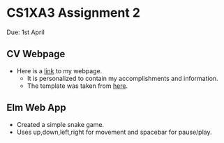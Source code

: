 # CS1XA3 Assignment 2
 Due: 1st April

## CV Webpage

  - Here is a [link](http://ugweb.cas.mcmaster.ca/~siddik1/) to my webpage.
    - It is personalized to contain my accomplishments and information.
    - The template was taken from [here](http://blacktie.co/2013/10/kelvin-resume-theme/).

## Elm Web App

  - Created a simple snake game.
  - Uses up,down,left,right for movement and spacebar for pause/play.
